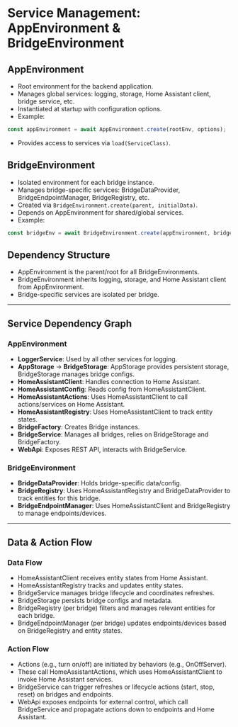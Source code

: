 # Service Management: AppEnvironment & BridgeEnvironment

## AppEnvironment
- Root environment for the backend application.
- Manages global services: logging, storage, Home Assistant client, bridge service, etc.
- Instantiated at startup with configuration options.
- Example:
```ts
const appEnvironment = await AppEnvironment.create(rootEnv, options);
```
- Provides access to services via `load(ServiceClass)`.

## BridgeEnvironment
- Isolated environment for each bridge instance.
- Manages bridge-specific services: BridgeDataProvider, BridgeEndpointManager, BridgeRegistry, etc.
- Created via `BridgeEnvironment.create(parent, initialData)`.
- Depends on AppEnvironment for shared/global services.
- Example:
```ts
const bridgeEnv = await BridgeEnvironment.create(appEnvironment, bridgeData);
```

## Dependency Structure
- AppEnvironment is the parent/root for all BridgeEnvironments.
- BridgeEnvironment inherits logging, storage, and Home Assistant client from AppEnvironment.
- Bridge-specific services are isolated per bridge.

---

## Service Dependency Graph

### AppEnvironment

- **LoggerService**: Used by all other services for logging.
- **AppStorage** → **BridgeStorage**: AppStorage provides persistent storage, BridgeStorage manages bridge configs.
- **HomeAssistantClient**: Handles connection to Home Assistant.
- **HomeAssistantConfig**: Reads config from HomeAssistantClient.
- **HomeAssistantActions**: Uses HomeAssistantClient to call actions/services on Home Assistant.
- **HomeAssistantRegistry**: Uses HomeAssistantClient to track entity states.
- **BridgeFactory**: Creates Bridge instances.
- **BridgeService**: Manages all bridges, relies on BridgeStorage and BridgeFactory.
- **WebApi**: Exposes REST API, interacts with BridgeService.

### BridgeEnvironment

- **BridgeDataProvider**: Holds bridge-specific data/config.
- **BridgeRegistry**: Uses HomeAssistantRegistry and BridgeDataProvider to track entities for this bridge.
- **BridgeEndpointManager**: Uses HomeAssistantClient and BridgeRegistry to manage endpoints/devices.

---

## Data & Action Flow

### Data Flow
- HomeAssistantClient receives entity states from Home Assistant.
- HomeAssistantRegistry tracks and updates entity states.
- BridgeService manages bridge lifecycle and coordinates refreshes.
- BridgeStorage persists bridge configs and metadata.
- BridgeRegistry (per bridge) filters and manages relevant entities for each bridge.
- BridgeEndpointManager (per bridge) updates endpoints/devices based on BridgeRegistry and entity states.


### Action Flow
- Actions (e.g., turn on/off) are initiated by behaviors (e.g., OnOffServer).
- These call HomeAssistantActions, which uses HomeAssistantClient to invoke Home Assistant services.
- BridgeService can trigger refreshes or lifecycle actions (start, stop, reset) on bridges and endpoints.
- WebApi exposes endpoints for external control, which call BridgeService and propagate actions down to endpoints and Home Assistant.
